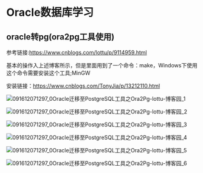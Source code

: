 # Oracle数据库学习

## oracle转pg(ora2pg工具使用)

参考链接:https://www.cnblogs.com/lottu/p/9114959.html

基本的操作入上述博客所示，但是里面用到了一个命令：make，Windows下使用这个命令需要安装这个工具;MinGW

安装链接：https://www.cnblogs.com/TonyJia/p/13212110.html

![091612071297_0Oracle迁移至PostgreSQL工具之Ora2Pg-lottu-博客园_1](E:\DistCode\TyporaLoad\Oracle学习.assets\091612071297_0Oracle迁移至PostgreSQL工具之Ora2Pg-lottu-博客园_1.Jpeg)





![091612071297_0Oracle迁移至PostgreSQL工具之Ora2Pg-lottu-博客园_2](E:\DistCode\TyporaLoad\Oracle学习.assets\091612071297_0Oracle迁移至PostgreSQL工具之Ora2Pg-lottu-博客园_2.Jpeg)





![091612071297_0Oracle迁移至PostgreSQL工具之Ora2Pg-lottu-博客园_3](E:\DistCode\TyporaLoad\Oracle学习.assets\091612071297_0Oracle迁移至PostgreSQL工具之Ora2Pg-lottu-博客园_3.Jpeg)





![091612071297_0Oracle迁移至PostgreSQL工具之Ora2Pg-lottu-博客园_4](E:\DistCode\TyporaLoad\Oracle学习.assets\091612071297_0Oracle迁移至PostgreSQL工具之Ora2Pg-lottu-博客园_4.Jpeg)







![091612071297_0Oracle迁移至PostgreSQL工具之Ora2Pg-lottu-博客园_5](E:\DistCode\TyporaLoad\Oracle学习.assets\091612071297_0Oracle迁移至PostgreSQL工具之Ora2Pg-lottu-博客园_5.Jpeg)





![091612071297_0Oracle迁移至PostgreSQL工具之Ora2Pg-lottu-博客园_6](E:\DistCode\TyporaLoad\Oracle学习.assets\091612071297_0Oracle迁移至PostgreSQL工具之Ora2Pg-lottu-博客园_6.Jpeg)
